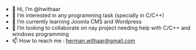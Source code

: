 - 👋 Hi, I’m @hwithaar
- 👀 I’m interested in any programming task (specially in C/C++)
- 🌱 I’m currently learning Joomla CMS and Wordpress
- 💞️ I’m looking to collaborate on nay project needing help with C/C++ and windows programming
- 📫 How to reach me : herman.withaar@gmail.com

<!---
hwithaar/hwithaar is a ✨ special ✨ repository because its `README.md` (this file) appears on your GitHub profile.
You can click the Preview link to take a look at your changes.
--->
